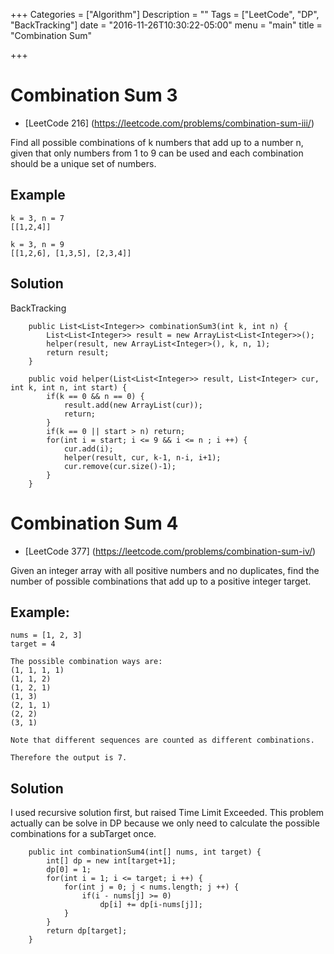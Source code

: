+++
Categories = ["Algorithm"]
Description = ""
Tags = ["LeetCode", "DP", "BackTracking"]
date = "2016-11-26T10:30:22-05:00"
menu = "main" 
title = "Combination Sum"

+++
# Combination Sum 3
- [LeetCode 216] (https://leetcode.com/problems/combination-sum-iii/)

Find all possible combinations of k numbers that add up to a number n, given that only numbers from 1 to 9 can be used and each combination should be a unique set of numbers.

## Example
```
k = 3, n = 7
[[1,2,4]]

k = 3, n = 9
[[1,2,6], [1,3,5], [2,3,4]]
```

## Solution
BackTracking
```
    public List<List<Integer>> combinationSum3(int k, int n) {
        List<List<Integer>> result = new ArrayList<List<Integer>>();
        helper(result, new ArrayList<Integer>(), k, n, 1);
        return result;
    }
    
    public void helper(List<List<Integer>> result, List<Integer> cur, int k, int n, int start) {
        if(k == 0 && n == 0) {
            result.add(new ArrayList(cur));
            return;
        }
        if(k == 0 || start > n) return;
        for(int i = start; i <= 9 && i <= n ; i ++) {
            cur.add(i);
            helper(result, cur, k-1, n-i, i+1);
            cur.remove(cur.size()-1);
        }
    }
```


# Combination Sum 4
- [LeetCode 377] (https://leetcode.com/problems/combination-sum-iv/)

Given an integer array with all positive numbers and no duplicates, find the number of possible combinations that add up to a positive integer target.

## Example:
```
nums = [1, 2, 3]
target = 4

The possible combination ways are:
(1, 1, 1, 1)
(1, 1, 2)
(1, 2, 1)
(1, 3)
(2, 1, 1)
(2, 2)
(3, 1)

Note that different sequences are counted as different combinations.

Therefore the output is 7.
```

## Solution
I used recursive solution first, but raised Time Limit Exceeded. This problem actually can be solve in DP because we only need to calculate the possible combinations for a subTarget once.

```
    public int combinationSum4(int[] nums, int target) {
        int[] dp = new int[target+1];
        dp[0] = 1;
        for(int i = 1; i <= target; i ++) {
            for(int j = 0; j < nums.length; j ++) {
                if(i - nums[j] >= 0)
                    dp[i] += dp[i-nums[j]];
            }
        }
        return dp[target];
    }
```

